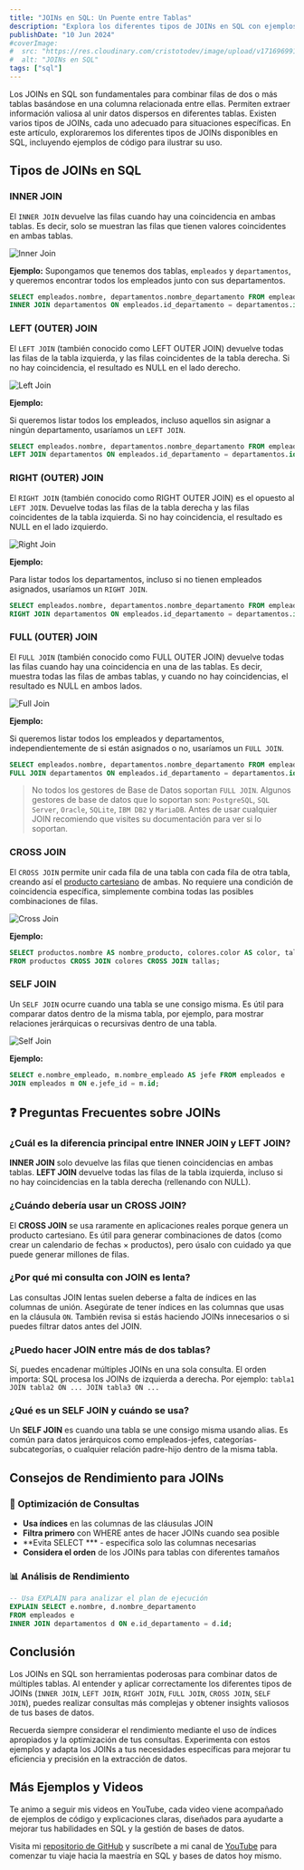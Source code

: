 ```yaml
---
title: "JOINs en SQL: Un Puente entre Tablas"
description: "Explora los diferentes tipos de JOINs en SQL con ejemplos prácticos. Aprende cómo conectar tablas para obtener datos completos."
publishDate: "10 Jun 2024"
#coverImage:
#  src: "https://res.cloudinary.com/cristotodev/image/upload/v1716969914/cristotodev/blog/sql_cfui24.webp"
#  alt: "JOINs en SQL"
tags: ["sql"]
---
```



Los JOINs en SQL son fundamentales para combinar filas de dos o más tablas basándose en una columna relacionada entre ellas. Permiten extraer información valiosa al unir datos dispersos en diferentes tablas. Existen varios tipos de JOINs, cada uno adecuado para situaciones específicas. En este artículo, exploraremos los diferentes tipos de JOINs disponibles en SQL, incluyendo ejemplos de código para ilustrar su uso.

## Tipos de JOINs en SQL
### INNER JOIN

El `INNER JOIN` devuelve las filas cuando hay una coincidencia en ambas tablas. Es decir, solo se muestran las filas que tienen valores coincidentes en ambas tablas.

<img class="mb-10 m-auto" src="https://res.cloudinary.com/cristotodev/image/upload/v1718004480/cristotodev/blog/inner-join_rofhl4.jpg" alt="Inner Join" />

**Ejemplo:**
Supongamos que tenemos dos tablas, `empleados` y `departamentos`, y queremos encontrar todos los empleados junto con sus departamentos.

``` sql
SELECT empleados.nombre, departamentos.nombre_departamento FROM empleados 
INNER JOIN departamentos ON empleados.id_departamento = departamentos.id;
```

### LEFT (OUTER) JOIN

El `LEFT JOIN` (también conocido como LEFT OUTER JOIN) devuelve todas las filas de la tabla izquierda, y las filas coincidentes de la tabla derecha. Si no hay coincidencia, el resultado es NULL en el lado derecho.


<img class="mb-10 m-auto" src="https://res.cloudinary.com/cristotodev/image/upload/v1718004480/cristotodev/blog/left-join_wilkyt.jpg" alt="Left Join" />

**Ejemplo:**

Si queremos listar todos los empleados, incluso aquellos sin asignar a ningún departamento, usaríamos un `LEFT JOIN`.

``` sql
SELECT empleados.nombre, departamentos.nombre_departamento FROM empleados 
LEFT JOIN departamentos ON empleados.id_departamento = departamentos.id;
```

### RIGHT (OUTER) JOIN

El `RIGHT JOIN` (también conocido como RIGHT OUTER JOIN) es el opuesto al `LEFT JOIN`. Devuelve todas las filas de la tabla derecha y las filas coincidentes de la tabla izquierda. Si no hay coincidencia, el resultado es NULL en el lado izquierdo.

<img class="mb-10 m-auto" src="https://res.cloudinary.com/cristotodev/image/upload/v1718004480/cristotodev/blog/right-join_ftrgwu.jpg" alt="Right Join" />


**Ejemplo:**

Para listar todos los departamentos, incluso si no tienen empleados asignados, usaríamos un `RIGHT JOIN`.

``` sql
SELECT empleados.nombre, departamentos.nombre_departamento FROM empleados 
RIGHT JOIN departamentos ON empleados.id_departamento = departamentos.id;
```

### FULL (OUTER) JOIN

El `FULL JOIN` (también conocido como FULL OUTER JOIN) devuelve todas las filas cuando hay una coincidencia en una de las tablas. Es decir, muestra todas las filas de ambas tablas, y cuando no hay coincidencias, el resultado es NULL en ambos lados.

<img class="mb-10 m-auto" src="https://res.cloudinary.com/cristotodev/image/upload/v1718004480/cristotodev/blog/Full_Join_wqgzno.png" alt="Full Join" />

**Ejemplo:**

Si queremos listar todos los empleados y departamentos, independientemente de si están asignados o no, usaríamos un `FULL JOIN`.

``` sql
SELECT empleados.nombre, departamentos.nombre_departamento FROM empleados 
FULL JOIN departamentos ON empleados.id_departamento = departamentos.id;
```

> No todos los gestores de Base de Datos soportan `FULL JOIN`. Algunos gestores de base de datos que lo soportan son: `PostgreSQL`, `SQL Server`, `Oracle`, `SQLite`, `IBM DB2` y `MariaDB`. Antes de usar cualquier JOIN recomiendo que visites su documentación para ver si lo soportan.

### CROSS JOIN

El `CROSS JOIN` permite unir cada fila de una tabla con cada fila de otra tabla, creando así el [producto cartesiano](https://es.wikipedia.org/wiki/Producto_cartesiano) de ambas. No requiere una condición de coincidencia específica, simplemente combina todas las posibles combinaciones de filas.

<img class="mb-10 m-auto" src="https://res.cloudinary.com/cristotodev/image/upload/v1718005234/cristotodev/blog/cross-join_atg8um.jpg" alt="Cross Join" />

**Ejemplo:**

``` sql
SELECT productos.nombre AS nombre_producto, colores.color AS color, tallas.talla AS talla 
FROM productos CROSS JOIN colores CROSS JOIN tallas;
```


### SELF JOIN

Un `SELF JOIN` ocurre cuando una tabla se une consigo misma. Es útil para comparar datos dentro de la misma tabla, por ejemplo, para mostrar relaciones jerárquicas o recursivas dentro de una tabla.

<img class="mb-10 m-auto" src="https://res.cloudinary.com/cristotodev/image/upload/v1718005234/cristotodev/blog/self-join_cp22qw.png" alt="Self Join" />

**Ejemplo:**

``` sql
SELECT e.nombre_empleado, m.nombre_empleado AS jefe FROM empleados e 
JOIN empleados m ON e.jefe_id = m.id;
```

## ❓ Preguntas Frecuentes sobre JOINs

### ¿Cuál es la diferencia principal entre INNER JOIN y LEFT JOIN?
**INNER JOIN** solo devuelve las filas que tienen coincidencias en ambas tablas. **LEFT JOIN** devuelve todas las filas de la tabla izquierda, incluso si no hay coincidencias en la tabla derecha (rellenando con NULL).

### ¿Cuándo debería usar un CROSS JOIN?
El **CROSS JOIN** se usa raramente en aplicaciones reales porque genera un producto cartesiano. Es útil para generar combinaciones de datos (como crear un calendario de fechas × productos), pero úsalo con cuidado ya que puede generar millones de filas.

### ¿Por qué mi consulta con JOIN es lenta?
Las consultas JOIN lentas suelen deberse a falta de índices en las columnas de unión. Asegúrate de tener índices en las columnas que usas en la cláusula `ON`. También revisa si estás haciendo JOINs innecesarios o si puedes filtrar datos antes del JOIN.

### ¿Puedo hacer JOIN entre más de dos tablas?
Sí, puedes encadenar múltiples JOINs en una sola consulta. El orden importa: SQL procesa los JOINs de izquierda a derecha. Por ejemplo: `tabla1 JOIN tabla2 ON ... JOIN tabla3 ON ...`

### ¿Qué es un SELF JOIN y cuándo se usa?
Un **SELF JOIN** es cuando una tabla se une consigo misma usando alias. Es común para datos jerárquicos como empleados-jefes, categorías-subcategorías, o cualquier relación padre-hijo dentro de la misma tabla.

## Consejos de Rendimiento para JOINs

### 🚀 Optimización de Consultas
- **Usa índices** en las columnas de las cláusulas JOIN
- **Filtra primero** con WHERE antes de hacer JOINs cuando sea posible
- **Evita SELECT *** - especifica solo las columnas necesarias
- **Considera el orden** de los JOINs para tablas con diferentes tamaños

### 📊 Análisis de Rendimiento
```sql
-- Usa EXPLAIN para analizar el plan de ejecución
EXPLAIN SELECT e.nombre, d.nombre_departamento 
FROM empleados e 
INNER JOIN departamentos d ON e.id_departamento = d.id;
```

## Conclusión

Los JOINs en SQL son herramientas poderosas para combinar datos de múltiples tablas. Al entender y aplicar correctamente los diferentes tipos de JOINs (`INNER JOIN`, `LEFT JOIN`, `RIGHT JOIN`, `FULL JOIN`, `CROSS JOIN`, `SELF JOIN`), puedes realizar consultas más complejas y obtener insights valiosos de tus bases de datos. 

Recuerda siempre considerar el rendimiento mediante el uso de índices apropiados y la optimización de tus consultas. Experimenta con estos ejemplos y adapta los JOINs a tus necesidades específicas para mejorar tu eficiencia y precisión en la extracción de datos.

## Más Ejemplos y Videos

Te animo a seguir mis videos en YouTube, cada video viene acompañado de ejemplos de código y explicaciones claras, diseñados para ayudarte a mejorar tus habilidades en SQL y la gestión de bases de datos.

Visita mi [repositorio de GitHub](https://github.com/cristotodev/Apuntes-SQL) y suscríbete a mi canal de [YouTube](https://www.youtube.com/@cristotodev) para comenzar tu viaje hacia la maestría en SQL y bases de datos hoy mismo.